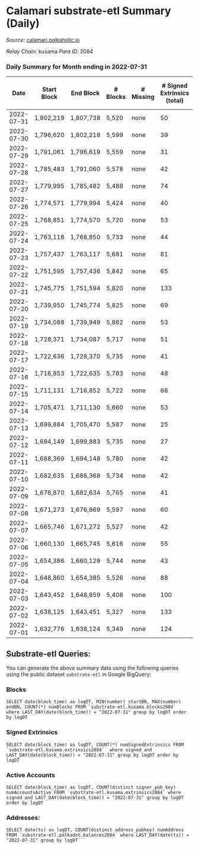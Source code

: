 # Calamari substrate-etl Summary (Daily)

_Source_: [calamari.polkaholic.io](https://calamari.polkaholic.io)

*Relay Chain*: kusama
*Para ID*: 2084



### Daily Summary for Month ending in 2022-07-31


| Date | Start Block | End Block | # Blocks | # Missing | # Signed Extrinsics (total) | # Active Accounts | # Addresses with Balances | # Events | # Transfers | # XCM Transfers In | # XCM Transfers Out |
| ---- | ----------- | --------- | -------- | --------- | --------------------------- | ----------------- | ------------------------- | -------- | ----------- | ------------------ | ------------------- |
| 2022-07-31 | 1,802,219 | 1,807,738 | 5,520 | none  | 50 | 24 | 23,637 | 11,391 | 17 ($16,228.27) | 4 ($77.90) | 11 ($123.27) |
| 2022-07-30 | 1,796,620 | 1,802,218 | 5,599 | none  | 39 | 22 | 23,636 | 11,447 | 32 ($18,976.57) |   |   |
| 2022-07-29 | 1,791,061 | 1,796,619 | 5,559 | none  | 31 | 21 | 23,630 | 11,311 | 12 ($637.41) |   |   |
| 2022-07-28 | 1,785,483 | 1,791,060 | 5,578 | none  | 42 | 31 | 23,628 | 11,468 | 11 ($3,611.89) | 4 ($0.54) | 8 ($43.87) |
| 2022-07-27 | 1,779,995 | 1,785,482 | 5,488 | none  | 74 | 49 | 23,625 | 11,432 | 39 ($25,131.68) | 2 ($5.11) |   |
| 2022-07-26 | 1,774,571 | 1,779,994 | 5,424 | none  | 40 | 31 | 23,617 | 11,102 | 21 ($30,600.14) |   |   |
| 2022-07-25 | 1,768,851 | 1,774,570 | 5,720 | none  | 53 | 25 | 23,610 | 11,835 | 15 ($4,631.30) | 7 ($10.82) | 18 ($7.27) |
| 2022-07-24 | 1,763,118 | 1,768,850 | 5,733 | none  | 44 | 28 | 23,605 | 11,765 | 30 ($10,810.95) | 1 ($89.05) |   |
| 2022-07-23 | 1,757,437 | 1,763,117 | 5,681 | none  | 81 | 41 | 23,593 | 11,876 | 64 ($26,048.49) |   |   |
| 2022-07-22 | 1,751,595 | 1,757,436 | 5,842 | none  | 65 | 38 | 23,580 | 12,092 | 45 ($16,305.04) | 1 ($0.70) | 2 ($0.06) |
| 2022-07-21 | 1,745,775 | 1,751,594 | 5,820 | none  | 133 | 60 | 23,577 | 12,484 | 108 ($122,531.06) |   | 3 ($0.60) |
| 2022-07-20 | 1,739,950 | 1,745,774 | 5,825 | none  | 69 | 35 | 23,565 | 12,090 | 27 ($14,520.92) |   | 1 ($21.23) |
| 2022-07-19 | 1,734,088 | 1,739,949 | 5,862 | none  | 53 | 21 | 23,560 | 12,029 | 16 ($4,875.45) | 2 ($1.00) | 1 ($0.45) |
| 2022-07-18 | 1,728,371 | 1,734,087 | 5,717 | none  | 51 | 38 | 23,557 | 11,768 | 27 ($9,485.86) |   | 1 ($0.16) |
| 2022-07-17 | 1,722,636 | 1,728,370 | 5,735 | none  | 41 | 21 | 23,552 | 11,736 | 33 ($3,190.67) |   | 1 ($0.87) |
| 2022-07-16 | 1,716,853 | 1,722,635 | 5,783 | none  | 48 | 35 | 23,546 | 11,873 | 37 ($31,134.31) |   |   |
| 2022-07-15 | 1,711,131 | 1,716,852 | 5,722 | none  | 68 | 38 | 23,539 | 11,867 | 55 ($75,900.31) |   |   |
| 2022-07-14 | 1,705,471 | 1,711,130 | 5,660 | none  | 53 | 35 | 23,533 | 11,649 | 26 ($20,337.46) |   |   |
| 2022-07-13 | 1,699,884 | 1,705,470 | 5,587 | none  | 25 | 21 | 23,526 | 11,334 | 13 ($552.92) | 1 ($91.91) | 1 ($3.54) |
| 2022-07-12 | 1,694,149 | 1,699,883 | 5,735 | none  | 27 | 17 | 23,525 | 11,652 | 16 ($5,072.14) |   | 1 ($92.23) |
| 2022-07-11 | 1,688,369 | 1,694,148 | 5,780 | none  | 42 | 26 | 23,521 | 11,841 | 25 ($1,766.27) |   |   |
| 2022-07-10 | 1,682,635 | 1,688,368 | 5,734 | none  | 42 | 23 | 23,516 | 11,732 | 21 ($1,393.02) |   |   |
| 2022-07-09 | 1,676,870 | 1,682,634 | 5,765 | none  | 41 | 27 | 23,511 | 11,800 | 25 ($9,372.10) | 1 ($10.63) |   |
| 2022-07-08 | 1,671,273 | 1,676,869 | 5,597 | none  | 60 | 34 | 23,505 | 11,590 | 43 ($24,321.40) |   |   |
| 2022-07-07 | 1,665,746 | 1,671,272 | 5,527 | none  | 42 | 29 | 23,490 | 11,324 | 26 ($1,858.84) |   |   |
| 2022-07-06 | 1,660,130 | 1,665,745 | 5,616 | none  | 55 | 32 | 23,482 | 11,593 | 30 ($5,537.19) | 1 ($0.002) | 2 ($2.55) |
| 2022-07-05 | 1,654,386 | 1,660,129 | 5,744 | none  | 43 | 27 | 23,472 | 11,765 | 32 ($8,579.77) |   |   |
| 2022-07-04 | 1,648,860 | 1,654,385 | 5,526 | none  | 88 | 49 | 23,464 | 11,614 | 61 ($20,495.30) |   | 1 ($0.01) |
| 2022-07-03 | 1,643,452 | 1,648,859 | 5,408 | none  | 100 | 58 | 23,455 | 11,441 | 60 ($147,385.00) |   |   |
| 2022-07-02 | 1,638,125 | 1,643,451 | 5,327 | none  | 133 | 64 | 23,444 | 11,532 | 108 ($93,803.30) |   |   |
| 2022-07-01 | 1,632,776 | 1,638,124 | 5,349 | none  | 124 | 58 | 23,413 | 11,507 | 85 ($40,947.85) |   |   |

## Substrate-etl Queries:
You can generate the above summary data using the following queries using the public dataset `substrate-etl` in Google BigQuery:


### Blocks
```
SELECT date(block_time) as logDT, MIN(number) startBN, MAX(number) endBN, COUNT(*) numBlocks FROM `substrate-etl.kusama.blocks2084`  where LAST_DAY(date(block_time)) = "2022-07-31" group by logDT order by logDT
```


### Signed Extrinsics
```
SELECT date(block_time) as logDT, COUNT(*) numSignedExtrinsics FROM `substrate-etl.kusama.extrinsics2084`  where signed and LAST_DAY(date(block_time)) = "2022-07-31" group by logDT order by logDT
```


### Active Accounts
```
SELECT date(block_time) as logDT, COUNT(distinct signer_pub_key) numAccountsActive FROM `substrate-etl.kusama.extrinsics2084` where signed and LAST_DAY(date(block_time)) = "2022-07-31" group by logDT order by logDT
```


### Addresses:
```
SELECT date(ts) as logDT, COUNT(distinct address_pubkey) numAddress FROM `substrate-etl.polkadot.balances2084` where LAST_DAY(date(ts)) = "2022-07-31" group by logDT```

